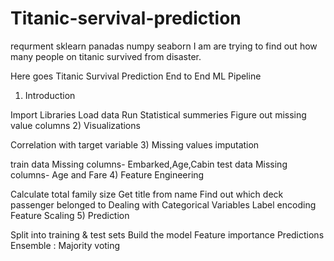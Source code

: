 # Titanic-servival-prediction
requrment
     sklearn
     panadas
     numpy
     seaborn
     I am are trying to find out how many people on titanic survived from disaster.

Here goes Titanic Survival Prediction End to End ML Pipeline

1) Introduction

Import Libraries
Load data
Run Statistical summeries
Figure out missing value columns
2) Visualizations

Correlation with target variable
3) Missing values imputation

train data Missing columns- Embarked,Age,Cabin
test data Missing columns- Age and Fare
4) Feature Engineering

Calculate total family size
Get title from name
Find out which deck passenger belonged to
Dealing with Categorical Variables
Label encoding
Feature Scaling
5) Prediction

Split into training & test sets
Build the model
Feature importance
Predictions
Ensemble : Majority voting

